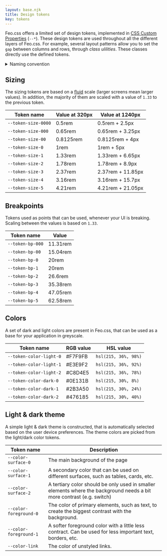 ```yaml
---
layout: base.njk
title: Design tokens
key: tokens
---
```


Feo.css offers a limited set of design tokens, implemented in [CSS Custom Properties](https://developer.mozilla.org/en-US/docs/Web/CSS/--*) (`--*`). These design tokens are used throughout all the different layers of Feo.css. For example, several layout
patterns allow you to set the `gap` between columns and rows, through _class ulilities_. These classes directly use the defined tokens.

<details>
  <summary>Naming convention</summary>
  <p>Tokens like sizing and breakpoints are considered to have a "baseline". The most common value for the design token. Those
  tokens always have a <code>-0</code> as the post-fix. In the sequence of tokens, if you want to go up a value, you increase the value. 
  If you want to go down a value, you decrease the value, or add a 0 (e.g. <code>-00</code>).</p>
</details>

## Sizing

The sizing tokens are based on a [fluid](https://vyckes.dev/writing/different-approaches-to-fluid-typography-and-layouts/)
scale (larger screens mean larger values). In addition, the
majority of them are scaled with a value of `1.33` to
the previous token.

<div>
  <table>
    <thead>
      <tr>
        <th>Token name</th>
        <th>Value at 320px</th>
        <th>Value at 1240px</th>
      </tr>
    </thead>
    <tbody>
      <tr>
        <td><code>--token-size-0000</code></td>
        <td>0.5rem</td>
        <td>0.5rem + 2.5px</td>
      </tr>
      <tr>
        <td><code>--token-size-000</code></td>
        <td>0.65rem</td>
        <td>0.65rem + 3.25px</td>
      </tr>
      <tr>
        <td><code>--token-size-00</code></td>
        <td>0.8125rem</td>
        <td>0.8125rem + 4px</td>
      </tr>
      <tr>
        <td><code>--token-size-0</code></td>
        <td>1rem</td>
        <td>1rem + 5px</td>
      </tr>
      <tr>
        <td><code>--token-size-1</code></td>
        <td>1.33rem</td>
        <td>1.33rem + 6.65px</td>
      </tr>
      <tr>
        <td><code>--token-size-2</code></td>
        <td>1.78rem</td>
        <td>1.78rem + 8.9px</td>
      </tr>
      <tr>
        <td><code>--token-size-3</code></td>
        <td>2.37rem</td>
        <td>2.37rem + 11.85px</td>
      </tr>
      <tr>
        <td><code>--token-size-4</code></td>
        <td>3.16rem</td>
        <td>3.16rem + 15.7px</td>
      </tr>
      <tr>
        <td><code>--token-size-5</code></td>
        <td>4.21rem</td>
        <td>4.21rem + 21.05px</td>
      </tr>
    </tbody>
  </table>
</div>

## Breakpoints

Tokens used as points that can be used, whenever your UI is
breaking. Scaling between the values is based on
`1.33`.

<div>
  <table>
    <thead>
      <tr>
        <th>Token name</th>
        <th>Value</th>
      </tr>
    </thead>
    <tbody>
      <tr>
        <td><code>--token-bp-000</code></td>
        <td>11.31rem</td>
      </tr>
      <tr>
        <td><code>--token-bp-00</code></td>
        <td>15.04rem</td>
      </tr>
      <tr>
        <td><code>--token-bp-0</code></td>
        <td>20rem</td>
      </tr>
      <tr>
        <td><code>--token-bp-1</code></td>
        <td>20rem</td>
      </tr>
      <tr>
        <td><code>--token-bp-2</code></td>
        <td>26.6rem</td>
      </tr>
      <tr>
        <td><code>--token-bp-3</code></td>
        <td>35.38rem</td>
      </tr>
      <tr>
        <td><code>--token-bp-4</code></td>
        <td>47.05rem</td>
      </tr>
      <tr>
        <td><code>--token-bp-5</code></td>
        <td>62.58rem</td>
      </tr>
    </tbody>
  </table>
</div>

## Colors

A set of dark and light colors are present in Feo.css, that can be
used as a base for your application in greyscale.

<div>
  <table>
    <thead>
      <tr>
        <th>Token name</th>
        <th>RGB value</th>
        <th>HSL value</th>
      </tr>
    </thead>
    <tbody>
      <tr>
        <td><code>--token-color-light-0</code></td>
        <td>#F7F9FB</td>
        <td><code>hsl(215, 36%, 98%)</code></td>
      </tr>
      <tr>
        <td><code>--token-color-light-1</code></td>
        <td>#E3E9F2</td>
        <td><code>hsl(215, 36%, 92%)</code></td>
      </tr>
      <tr>
        <td><code>--token-color-light-2</code></td>
        <td>#C8D4E5</td>
        <td><code>hsl(215, 36%, 78%)</code></td>
      </tr>
      <tr>
        <td><code>--token-color-dark-0</code></td>
        <td>#0E131B</td>
        <td><code>hsl(215, 30%, 8%)</code></td>
      </tr>
      <tr>
        <td><code>--token-color-dark-1</code></td>
        <td>#2B3A50</td>
        <td><code>hsl(215, 30%, 24%)</code></td>
      </tr>
      <tr>
        <td><code>--token-color-dark-2</code></td>
        <td>#476185</td>
        <td><code>hsl(215, 30%, 40%)</code></td>
      </tr>
    </tbody>
  </table>
</div>

## Light & dark theme

A simple light & dark theme is constructed, that is automatically
selected based on the user device preferences. The theme colors
are picked from the light/dark color tokens.

<div>
  <table>
    <thead>
      <tr>
        <th>Token name</th>
        <th>Description</th>
      </tr>
    </thead>
    <tbody>
      <tr>
        <td><code>--color-surface-0</code></td>
        <td>The main background of the page</td>
      </tr>
      <tr>
        <td><code>--color-surface-1</code></td>
        <td>
          A secondary color that can be used on different surfaces,
          such as tables, cards, etc.
        </td>
      </tr>
      <tr>
        <td><code>--color-surface-2</code></td>
        <td>
          A tertiary color should be only used in smaller elements
          where the background needs a bit more contrast (e.g.
          switch)
        </td>
      </tr>
      <tr>
        <td><code>--color-foreground-0</code></td>
        <td>
          The color of primary elements, such as text, to create the
          biggest contrast with the background.
        </td>
      </tr>
      <tr>
        <td><code>--color-foreground-1</code></td>
        <td>
          A softer foreground color with a little less contract. Can
          be used for less important text, borders, etc.
        </td>
      </tr>
      <tr>
        <td><code>--color-link</code></td>
        <td>The color of unstyled links.</td>
      </tr>
    </tbody>
  </table>
</div>

